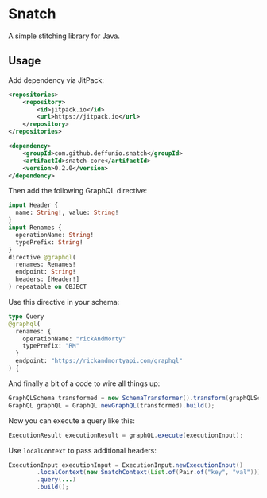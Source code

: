# Snatch

A simple stitching library for Java.

## Usage

Add dependency via JitPack:
```xml
<repositories>
    <repository>
        <id>jitpack.io</id>
        <url>https://jitpack.io</url>
    </repository>
</repositories>

<dependency>
    <groupId>com.github.deffunio.snatch</groupId>
    <artifactId>snatch-core</artifactId>
    <version>0.2.0</version>
</dependency>
```

Then add the following GraphQL directive:
```graphql
input Header {
  name: String!, value: String!
}
input Renames {
  operationName: String!
  typePrefix: String!
}
directive @graphql(
  renames: Renames!
  endpoint: String!
  headers: [Header!]
) repeatable on OBJECT
```

Use this directive in your schema:
```graphql
type Query
@graphql(
  renames: {
    operationName: "rickAndMorty"
    typePrefix: "RM"
  }
  endpoint: "https://rickandmortyapi.com/graphql"
) {
```

And finally a bit of a code to wire all things up:
```java
GraphQLSchema transformed = new SchemaTransformer().transform(graphQLSchema, new GraphQLDirectiveVisitor());
GraphQL graphQL = GraphQL.newGraphQL(transformed).build();
```

Now you can execute a query like this:
```java
ExecutionResult executionResult = graphQL.execute(executionInput);
```

Use `localContext` to pass additional headers:
```java
ExecutionInput executionInput = ExecutionInput.newExecutionInput()
        .localContext(new SnatchContext(List.of(Pair.of("key", "val"))))
        .query(...)
        .build();
```
